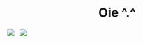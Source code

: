 <h1 align="center">
Oie ^.^
</h1>

<span align="center">
  <a href="#"><img align="center" src="https://github-readme-stats.vercel.app/api?username=jorgekunrath&show_icons=true&theme=cobalt&hide=stars,contribs" /></a>
&nbsp;
  <a href="#"><img align="center" src="https://github-readme-stats.vercel.app/api/top-langs/?username=jorgekunrath&theme=cobalt&layout=compact&hide=TypeScript" /></a>
</span>

<!--
**JorgeKunrath/JorgeKunrath** is a ✨ _special_ ✨ repository because its `README.md` (this file) appears on your GitHub profile.

Here are some ideas to get you started:

- 🔭 I’m currently working on ...
- 🌱 I’m currently learning ...
- 👯 I’m looking to collaborate on ...
- 🤔 I’m looking for help with ...
- 💬 Ask me about ...
- 📫 How to reach me: ...
- 😄 Pronouns: ...
- ⚡ Fun fact: ...
-->
